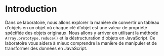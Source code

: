 # Introduction

Dans ce laboratoire, nous allons explorer la manière de convertir un tableau d'objets en un objet où chaque clé d'objet est une valeur de propriété spécifiée des objets originaux. Nous allons y arriver en utilisant la méthode `Array.prototype.reduce()` et la déstructuration d'objets en JavaScript. Ce laboratoire vous aidera à mieux comprendre la manière de manipuler et de transformer des données en JavaScript.
